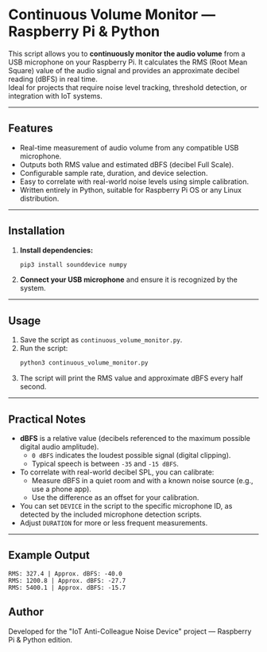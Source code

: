 # Continuous Volume Monitor — Raspberry Pi & Python

This script allows you to **continuously monitor the audio volume** from a USB microphone on your Raspberry Pi. It calculates the RMS (Root Mean Square) value of the audio signal and provides an approximate decibel reading (dBFS) in real time.  
Ideal for projects that require noise level tracking, threshold detection, or integration with IoT systems.

---

## Features

- Real-time measurement of audio volume from any compatible USB microphone.
- Outputs both RMS value and estimated dBFS (decibel Full Scale).
- Configurable sample rate, duration, and device selection.
- Easy to correlate with real-world noise levels using simple calibration.
- Written entirely in Python, suitable for Raspberry Pi OS or any Linux distribution.

---

## Installation

1. **Install dependencies:**
   ```bash
   pip3 install sounddevice numpy
   ```
2. **Connect your USB microphone** and ensure it is recognized by the system.

---

## Usage

1. Save the script as `continuous_volume_monitor.py`.
2. Run the script:
   ```bash
   python3 continuous_volume_monitor.py
   ```
3. The script will print the RMS value and approximate dBFS every half second.

---

## Practical Notes

- **dBFS** is a relative value (decibels referenced to the maximum possible digital audio amplitude).  
  - `0 dBFS` indicates the loudest possible signal (digital clipping).
  - Typical speech is between `-35` and `-15 dBFS`.
- To correlate with real-world decibel SPL, you can calibrate:
  - Measure dBFS in a quiet room and with a known noise source (e.g., use a phone app).
  - Use the difference as an offset for your calibration.
- You can set `DEVICE` in the script to the specific microphone ID, as detected by the included microphone detection scripts.
- Adjust `DURATION` for more or less frequent measurements.

---

## Example Output

```
RMS: 327.4 | Approx. dBFS: -40.0
RMS: 1200.8 | Approx. dBFS: -27.7
RMS: 5400.1 | Approx. dBFS: -15.7
```
## Author

Developed for the "IoT Anti-Colleague Noise Device" project — Raspberry Pi & Python edition.
